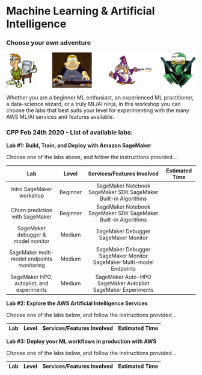 # Machine Learning & Artificial Intelligence

### Choose your own adventure

![image](_media/levels.png)

Whether you are a beginner ML enthusiast, an experienced ML practitioner, a data-science wizard, or a truly ML/AI ninja, in this workshop you can choose the labs that best suits your level for experimenting with the many AWS ML/AI services and features available.

### CPP Feb 24th 2020 - List of available labs:

**Lab #1: Build, Train, and Deploy with Amazon SageMaker**

Choose one of the labs above, and follow the instructions provided...

|                     Lab                    |   Level  |                      Services/Features Involved                      | Estimated Time |
|:------------------------------------------:|:--------:|:--------------------------------------------------------------------:|:--------------:|
| Intro SageMaker workshop                   | Beginner |    SageMaker Notebook SageMaker SDK SageMaker Built-in Algorithms    |                |
| Churn prediction with SageMaker            | Beginner |    SageMaker Notebook SageMaker SDK SageMaker Built-in Algorithms    |                |
| SageMaker debugger & model monitor         |  Medium  |                 SageMaker Debugger SageMaker Monitor                 |                |
| SageMaker multi-model endpoints monitoring |  Medium  | SageMaker Debugger SageMaker Monitor SageMaker Multi-model Endpoints |                |
| SageMaker HPO, autopilot, and experiments  |  Medium  | SageMaker Auto-HPO SageMaker Autopilot SageMaker Experiments         |                |

**Lab #2: Explore the AWS Artificial Intelligence Services**

Choose one of the labs below, and follow the instructions provided...

|                     Lab                    |   Level  |                      Services/Features Involved                      | Estimated Time |
|:------------------------------------------:|:--------:|:--------------------------------------------------------------------:|:--------------:|

**Lab #3: Deploy your ML workflows in production with AWS**

Choose one of the labs below, and follow the instructions provided...

|                     Lab                    |   Level  |                      Services/Features Involved                      | Estimated Time |
|:------------------------------------------:|:--------:|:--------------------------------------------------------------------:|:--------------:|

